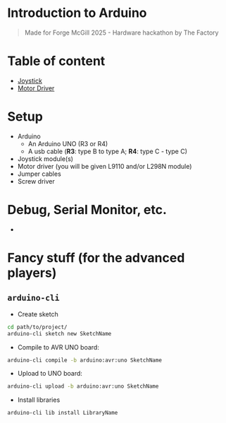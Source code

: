 # Introduction to Arduino
> Made for Forge McGill 2025 - Hardware hackathon by The Factory

# Table of content
- [Joystick](./joystick/)
- [Motor Driver](./motor_driver/)

# Setup
- Arduino
  - An Arduino UNO (R3 or R4)
  - A usb cable (**R3**: type B to type A; **R4**: type C - type C)
- Joystick module(s)
- Motor driver (you will be given L9110 and/or L298N module)
- Jumper cables
- Screw driver

# Debug, Serial Monitor, etc.
- 

# Fancy stuff (for the advanced players)
## `arduino-cli`
- Create sketch
```sh
cd path/to/project/
arduino-cli sketch new SketchName
```

- Compile to AVR UNO board:
```sh
arduino-cli compile -b arduino:avr:uno SketchName
```

- Upload to UNO board:
```sh
arduino-cli upload -b arduino:avr:uno SketchName
```

- Install libraries
```sh
arduino-cli lib install LibraryName
```

